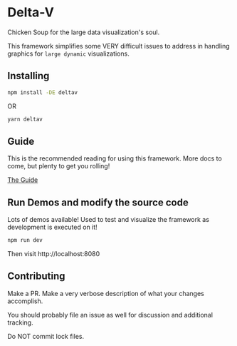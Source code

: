 # Delta-V

Chicken Soup for the large data visualization's soul.

This framework simplifies some VERY difficult issues to address in handling graphics for
`large dynamic` visualizations.

## Installing

```sh
npm install -DE deltav
```

OR

```sh
yarn deltav
```

## Guide

This is the recommended reading for using this framework. More docs to come, but plenty to get you
rolling!

[The Guide](./docs/intro)

## Run Demos and modify the source code

Lots of demos available! Used to test and visualize the framework as development is executed on it!

```sh
npm run dev
```

Then visit http://localhost:8080

## Contributing

Make a PR. Make a very verbose description of what your changes accomplish.

You should probably file an issue as well for discussion and additional tracking.

Do NOT commit lock files.

